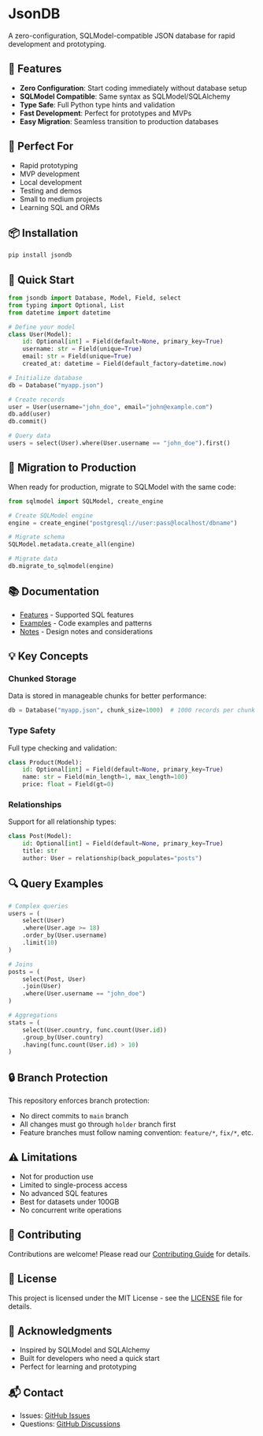 # JsonDB

A zero-configuration, SQLModel-compatible JSON database for rapid development and prototyping.

## 🚀 Features

- **Zero Configuration**: Start coding immediately without database setup
- **SQLModel Compatible**: Same syntax as SQLModel/SQLAlchemy
- **Type Safe**: Full Python type hints and validation
- **Fast Development**: Perfect for prototypes and MVPs
- **Easy Migration**: Seamless transition to production databases

## 🎯 Perfect For

- Rapid prototyping
- MVP development
- Local development
- Testing and demos
- Small to medium projects
- Learning SQL and ORMs

## 📦 Installation

```bash
pip install jsondb
```

## 🏃 Quick Start

```python
from jsondb import Database, Model, Field, select
from typing import Optional, List
from datetime import datetime

# Define your model
class User(Model):
    id: Optional[int] = Field(default=None, primary_key=True)
    username: str = Field(unique=True)
    email: str = Field(unique=True)
    created_at: datetime = Field(default_factory=datetime.now)

# Initialize database
db = Database("myapp.json")

# Create records
user = User(username="john_doe", email="john@example.com")
db.add(user)
db.commit()

# Query data
users = select(User).where(User.username == "john_doe").first()
```

## 🔄 Migration to Production

When ready for production, migrate to SQLModel with the same code:

```python
from sqlmodel import SQLModel, create_engine

# Create SQLModel engine
engine = create_engine("postgresql://user:pass@localhost/dbname")

# Migrate schema
SQLModel.metadata.create_all(engine)

# Migrate data
db.migrate_to_sqlmodel(engine)
```

## 📚 Documentation

- [Features](FEATURES.md) - Supported SQL features
- [Examples](examples.py) - Code examples and patterns
- [Notes](NOTES.md) - Design notes and considerations

## 💡 Key Concepts

### Chunked Storage
Data is stored in manageable chunks for better performance:
```python
db = Database("myapp.json", chunk_size=1000)  # 1000 records per chunk
```

### Type Safety
Full type checking and validation:
```python
class Product(Model):
    id: Optional[int] = Field(default=None, primary_key=True)
    name: str = Field(min_length=1, max_length=100)
    price: float = Field(gt=0)
```

### Relationships
Support for all relationship types:
```python
class Post(Model):
    id: Optional[int] = Field(default=None, primary_key=True)
    title: str
    author: User = relationship(back_populates="posts")
```

## 🔍 Query Examples

```python
# Complex queries
users = (
    select(User)
    .where(User.age >= 18)
    .order_by(User.username)
    .limit(10)
)

# Joins
posts = (
    select(Post, User)
    .join(User)
    .where(User.username == "john_doe")
)

# Aggregations
stats = (
    select(User.country, func.count(User.id))
    .group_by(User.country)
    .having(func.count(User.id) > 10)
)
```

## 🔒 Branch Protection

This repository enforces branch protection:
- No direct commits to `main` branch
- All changes must go through `holder` branch first
- Feature branches must follow naming convention: `feature/*`, `fix/*`, etc.

## ⚠️ Limitations

- Not for production use
- Limited to single-process access
- No advanced SQL features
- Best for datasets under 100GB
- No concurrent write operations

## 🤝 Contributing

Contributions are welcome! Please read our [Contributing Guide](CONTRIBUTING.md) for details.

## 📄 License

This project is licensed under the MIT License - see the [LICENSE](LICENSE) file for details.

## 🙏 Acknowledgments

- Inspired by SQLModel and SQLAlchemy
- Built for developers who need a quick start
- Perfect for learning and prototyping

## 📬 Contact

- Issues: [GitHub Issues](https://github.com/yourusername/jsondb/issues)
- Questions: [GitHub Discussions](https://github.com/yourusername/jsondb/discussions)